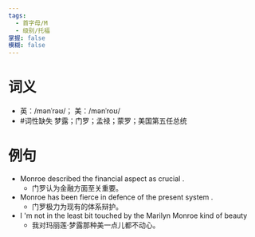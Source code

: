 ```yaml
---
tags:
  - 首字母/M
  - 级别/托福
掌握: false
模糊: false
---
```

# 词义
- 英：/mənˈrəʊ/； 美：/mənˈroʊ/
- #词性缺失 梦露；门罗；孟禄；蒙罗；美国第五任总统
# 例句
- Monroe described the financial aspect as crucial .
	- 门罗认为金融方面至关重要。
- Monroe has been fierce in defence of the present system .
	- 门罗极力为现有的体系辩护。
- I 'm not in the least bit touched by the Marilyn Monroe kind of beauty
	- 我对玛丽莲·梦露那种美一点儿都不动心。
